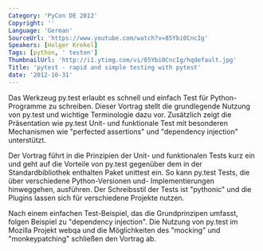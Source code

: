 ```yaml
---
Category: 'PyCon DE 2012'
Copyright: ''
Language: 'German'
SourceUrl: 'https://www.youtube.com/watch?v=85Ybi0CncIg'
Speakers: [Holger Krekel]
Tags: [python, ' testen']
ThumbnailUrl: 'http://i1.ytimg.com/vi/85Ybi0CncIg/hqdefault.jpg'
Title: 'pytest - rapid and simple testing with pytest'
date: '2012-10-31'
---
```

Das Werkzeug py.test erlaubt es schnell und einfach Test für Python-Programme
zu schreiben. Dieser Vortrag stellt die grundlegende Nutzung von py.test und
wichtige Terminologie dazu vor. Zusätzlich zeigt die Präsentation wie py.test
Unit- und funktionale Test mit besonderen Mechanismen wie "perfected
assertions" und "dependency injection" unterstützt.

Der Vortrag führt in die Prinzipien der Unit- und funktionalen Tests kurz ein
und geht auf die Vorteile von py.test gegenüber dem in der Standardbibliothek
enthalten Paket unittest ein. So kann py.test Tests, die über verschiedene
Python-Versionen und- Implementierungen hinweggehen, ausführen. Der
Schreibsstil der Tests ist "pythonic" und die Plugins lassen sich für
verschiedene Projekte nutzen.

Nach einem einfachen Test-Beispiel, das die Grundprinzipen umfasst, folgen
Beispiel zu "dependency injection". Die Nutzung von py.test im Mozilla Projekt
webqa und die Möglichkeiten des "mocking" und "monkeypatching" schließen den
Vortrag ab.

